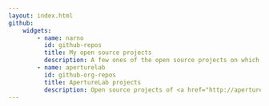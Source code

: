 ```yaml
---
layout: index.html
github:
    widgets:
        - name: narno
          id: github-repos
          title: My open source projects
          description: A few ones of the open source projects on which I works during my free time, hosted on GitHub.
        - name: aperturelab
          id: github-org-repos
          title: ApertureLab projects
          description: Open source projects of <a href="http://aperturelab.io">ApertureLab</a>.
---
```

